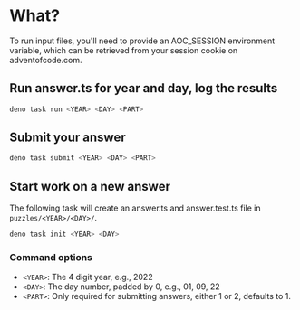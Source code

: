 # What?

To run input files, you'll need to provide an AOC_SESSION environment variable, which can be retrieved from your session cookie on adventofcode.com.

## Run answer.ts for year and day, log the results

```bash
deno task run <YEAR> <DAY> <PART>
```

## Submit your answer

```bash
deno task submit <YEAR> <DAY> <PART>
```

## Start work on a new answer

The following task will create an answer.ts and answer.test.ts file in `puzzles/<YEAR>/<DAY>/`. 

```bash
deno task init <YEAR> <DAY>
```

### Command options

- `<YEAR>`: The 4 digit year, e.g., 2022
- `<DAY>`: The day number, padded by 0, e.g., 01, 09, 22
- `<PART>`: Only required for submitting answers, either 1 or 2, defaults to 1.
